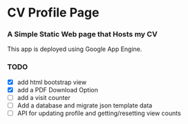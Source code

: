 # CV Profile Page

### A Simple Static Web page that Hosts my CV

This app is deployed using Google App Engine.

### TODO

- [X] add html bootstrap view
- [X] add a PDF Download Option
- [ ] add a visit counter
- [ ] Add a database and migrate json template data
- [ ] API for updating profile and getting/resetting view counts